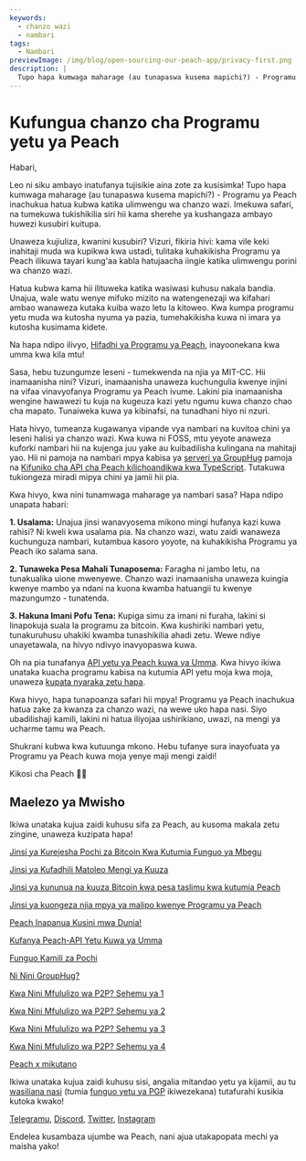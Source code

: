```yaml
---
keywords:
  - chanzo wazi
  - nambari
tags:
  - Nambari
previewImage: /img/blog/open-sourcing-our-peach-app/privacy-first.png
description: |
  Tupo hapa kumwaga maharage (au tunapaswa kusema mapichi?) - Programu ya Peach inachukua hatua kubwa katika ulimwengu wa chanzo wazi.
---
```


# Kufungua chanzo cha Programu yetu ya Peach

Habari,

Leo ni siku ambayo inatufanya tujisikie aina zote za kusisimka! Tupo hapa kumwaga maharage (au tunapaswa kusema mapichi?) - Programu ya Peach inachukua hatua kubwa katika ulimwengu wa chanzo wazi. Imekuwa safari, na tumekuwa tukishikilia siri hii kama sherehe ya kushangaza ambayo huwezi kusubiri kuitupa.

Unaweza kujiuliza, kwanini kusubiri? Vizuri, fikiria hivi: kama vile keki inahitaji muda wa kupikwa kwa ustadi, tulitaka kuhakikisha Programu ya Peach ilikuwa tayari kung'aa kabla hatujaacha iingie katika ulimwengu porini wa chanzo wazi.

Hatua kubwa kama hii ilituweka katika wasiwasi kuhusu nakala bandia. Unajua, wale watu wenye mifuko mizito na watengenezaji wa kifahari ambao wanaweza kutaka kuiba wazo letu la kitoweo. Kwa kumpa programu yetu muda wa kutosha nyuma ya pazia, tumehakikisha kuwa ni imara ya kutosha kusimama kidete.

Na hapa ndipo ilivyo, [Hifadhi ya Programu ya Peach](https://github.com/Peach2Peach/peach-app), inayoonekana kwa umma kwa kila mtu!

Sasa, hebu tuzungumze leseni - tumekwenda na njia ya MIT-CC. Hii inamaanisha nini? Vizuri, inamaanisha unaweza kuchungulia kwenye injini na vifaa vinavyofanya Programu ya Peach ivume. Lakini pia inamaanisha wengine hawawezi tu kuja na kugeuza kazi yetu ngumu kuwa chanzo chao cha mapato. Tunaiweka kuwa ya kibinafsi, na tunadhani hiyo ni nzuri.

Hata hivyo, tumeanza kugawanya vipande vya nambari na kuvitoa chini ya leseni halisi ya chanzo wazi. Kwa kuwa ni FOSS, mtu yeyote anaweza kuforki nambari hii na kujenga juu yake au kuibadilisha kulingana na mahitaji yao. Hii ni pamoja na nambari mpya kabisa ya [serveri ya GroupHug](https://github.com/Peach2Peach/groupHug) pamoja na [Kifuniko cha API cha Peach kilichoandikwa kwa TypeScript](https://github.com/Peach2Peach/peach-api-ts). Tutakuwa tukiongeza miradi mipya chini ya jamii hii pia.

Kwa hivyo, kwa nini tunamwaga maharage ya nambari sasa? Hapa ndipo unapata habari:

**1. Usalama:** Unajua jinsi wanavyosema mikono mingi hufanya kazi kuwa rahisi? Ni kweli kwa usalama pia. Na chanzo wazi, watu zaidi wanaweza kuchunguza nambari, kutambua kasoro yoyote, na kuhakikisha Programu ya Peach iko salama sana.

**2. Tunaweka Pesa Mahali Tunaposema:** Faragha ni jambo letu, na tunakualika uione mwenyewe. Chanzo wazi inamaanisha unaweza kuingia kwenye mambo ya ndani na kuona kwamba hatuangii tu kwenye mazungumzo - tunatenda.

**3. Hakuna Imani Pofu Tena:** Kupiga simu za imani ni furaha, lakini si linapokuja suala la programu za bitcoin. Kwa kushiriki nambari yetu, tunakuruhusu uhakiki kwamba tunashikilia ahadi zetu. Wewe ndiye unayetawala, na hivyo ndivyo inavyopaswa kuwa.

Oh na pia tunafanya [API yetu ya Peach kuwa ya Umma](/blog/making-our-peach-api-public). Kwa hivyo ikiwa unataka kuacha programu kabisa na kutumia API yetu moja kwa moja, unaweza [kupata nyaraka zetu hapa](https://docs.peachbitcoin.com/#introduction).

Kwa hivyo, hapa tunapoanza safari hii mpya! Programu ya Peach inachukua hatua zake za kwanza za chanzo wazi, na wewe uko hapa nasi. Siyo ubadilishaji kamili, lakini ni hatua iliyojaa ushirikiano, uwazi, na mengi ya ucharme tamu wa Peach.

Shukrani kubwa kwa kutuunga mkono. Hebu tufanye sura inayofuata ya Programu ya Peach kuwa moja yenye maji mengi zaidi!

Kikosi cha Peach 🍑🎉

## Maelezo ya Mwisho

Ikiwa unataka kujua zaidi kuhusu sifa za Peach, au kusoma makala zetu zingine, unaweza kuzipata hapa!

[Jinsi ya Kurejesha Pochi za Bitcoin Kwa Kutumia Funguo ya Mbegu](https://peachbitcoin.com/sw/blog/how-to-restore-peach-wallet/)

[Jinsi ya Kufadhili Matoleo Mengi ya Kuuza](https://peachbitcoin.com/sw/blog/funding-multiple-sell-offers/)

[Jinsi ya kununua na kuuza Bitcoin kwa pesa taslimu kwa kutumia Peach](https://peachbitcoin.com/sw/blog/how-to-buy-and-sell-bitcoin-with-cash-using-peach/)

[Jinsi ya kuongeza njia mpya ya malipo kwenye Programu ya Peach](https://peachbitcoin.com/sw/blog/how-to-add-a-payment-method/)

[Peach Inapanua Kusini mwa Dunia!](https://peachbitcoin.com/sw/blog/peach-expands-to-the-global-south/)

[Kufanya Peach-API Yetu Kuwa ya Umma](https://peachbitcoin.com/sw/blog/making-our-peach-api-public/)

[Funguo Kamili za Pochi](https://peachbitcoin.com/sw/blog/full-wallet-functionality/)

[Ni Nini GroupHug?](https://peachbitcoin.com/sw/blog/group-hug/)

[Kwa Nini Mfululizo wa P2P? Sehemu ya 1](https://peachbitcoin.com/sw/blog/why-p2p-chapter-1/)

[Kwa Nini Mfululizo wa P2P? Sehemu ya 2](https://peachbitcoin.com/sw/blog/why-p2p-chapter-2/)

[Kwa Nini Mfululizo wa P2P? Sehemu ya 3](https://peachbitcoin.com/sw/blog/why-p2p-chapter-3-circular-economies/)

[Kwa Nini Mfululizo wa P2P? Sehemu ya 4](https://peachbitcoin.com/sw/blog/why-p2p-chapter-4-chains-of-trust/)

[Peach x mikutano](https://peachbitcoin.com/sw/blog/peach-for-meetups/)

Ikiwa unataka kujua zaidi kuhusu sisi, angalia mitandao yetu ya kijamii, au tu [wasiliana nasi](mailto:hello@peachbitcoin.com) (tumia [funguo yetu ya PGP](https://keys.openpgp.org/vks/v1/by-fingerprint/48339A19645E2E53488E0E5479E1B270FACD1BD2) ikiwezekana) tutafurahi kusikia kutoka kwako!

[Telegramu](https://t.me/peachtopeach), [Discord](https://discord.gg/ypeHz3SW54), [Twitter](https://twitter.com/peachbitcoin), [Instagram](https://instagram.com/peachbitcoin)

Endelea kusambaza ujumbe wa Peach, nani ajua utakapopata mechi ya maisha yako!
